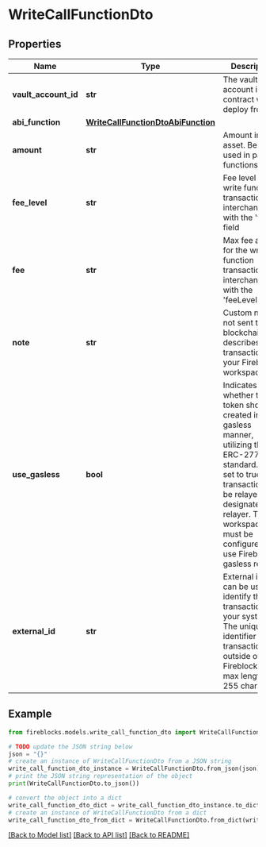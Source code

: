 # WriteCallFunctionDto


## Properties

Name | Type | Description | Notes
------------ | ------------- | ------------- | -------------
**vault_account_id** | **str** | The vault account id this contract was deploy from | 
**abi_function** | [**WriteCallFunctionDtoAbiFunction**](WriteCallFunctionDtoAbiFunction.md) |  | 
**amount** | **str** | Amount in base asset. Being used in payable functions | [optional] 
**fee_level** | **str** | Fee level for the write function transaction. interchangeable with the &#39;fee&#39; field | [optional] 
**fee** | **str** | Max fee amount for the write function transaction. interchangeable with the &#39;feeLevel&#39; field | [optional] 
**note** | **str** | Custom note, not sent to the blockchain, that describes the transaction at your Fireblocks workspace | [optional] 
**use_gasless** | **bool** | Indicates whether the token should be created in a gasless manner, utilizing the ERC-2771 standard. When set to true, the transaction will be relayed by a designated relayer. The workspace must be configured to use Fireblocks gasless relay. | [optional] 
**external_id** | **str** | External id that can be used to identify the transaction in your system. The unique identifier of the transaction outside of Fireblocks with max length of 255 characters | [optional] 

## Example

```python
from fireblocks.models.write_call_function_dto import WriteCallFunctionDto

# TODO update the JSON string below
json = "{}"
# create an instance of WriteCallFunctionDto from a JSON string
write_call_function_dto_instance = WriteCallFunctionDto.from_json(json)
# print the JSON string representation of the object
print(WriteCallFunctionDto.to_json())

# convert the object into a dict
write_call_function_dto_dict = write_call_function_dto_instance.to_dict()
# create an instance of WriteCallFunctionDto from a dict
write_call_function_dto_from_dict = WriteCallFunctionDto.from_dict(write_call_function_dto_dict)
```
[[Back to Model list]](../README.md#documentation-for-models) [[Back to API list]](../README.md#documentation-for-api-endpoints) [[Back to README]](../README.md)


